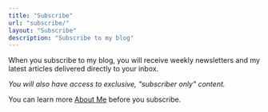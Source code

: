 ```yaml
---
title: "Subscribe"
url: "subscribe/"
layout: "Subscribe"
description: "Subscribe to my blog"
---
```


When you subscribe to my blog, you will receive weekly newsletters and my latest articles delivered directly to your inbox.

_You will also have access to exclusive, "subscriber only" content._

You can learn more [About Me](/alen-abraham.github.io/about/) before you subscribe.
